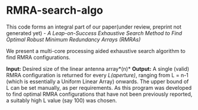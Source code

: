 # RMRA-search-algo

This code forms an integral part of our paper(under review, preprint not generated yet) - *A Leap-on-Success Exhaustive Search Method to Find Optimal Robust Minimum  Redundancy Arrays (RMRAs)*

We present a multi-core processing aided exhaustive search algorithm to find RMRA configurations. 

**Input:** Desired size of the linear antenna array*(n)*
**Output:** A single (valid) RMRA configuration is returned for every *L(aperture)*, ranging from L = n-1 (which is essentially a Uniform Linear Array) onwards. The upper bound of L can be set manually, as per requirements. As this program was developed to find optimal RMRA configurations that have not been previously reported, a suitably high L value (say 100) was chosen.
    
